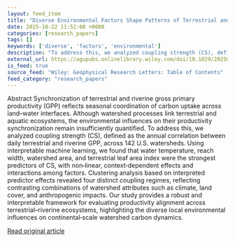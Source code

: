 ```yaml
---
layout: feed_item
title: "Diverse Environmental Factors Shape Patterns of Terrestrial and Riverine Productivity Decoupling"
date: 2025-10-22 11:52:08 +0000
categories: [research_papers]
tags: []
keywords: ['diverse', 'factors', 'environmental']
description: "To address this, we analyzed coupling strength (CS), defined as the annual correlation between daily terrestrial and riverine GPP, across 142 U"
external_url: https://agupubs.onlinelibrary.wiley.com/doi/10.1029/2025GL118748?af=R
is_feed: true
source_feed: "Wiley: Geophysical Research Letters: Table of Contents"
feed_category: "research_papers"
---
```


Abstract Synchronization of terrestrial and riverine gross primary productivity (GPP) reflects seasonal coordination of carbon uptake across land–water interfaces. Although watershed processes link terrestrial and aquatic ecosystems, the environmental influences on their productivity synchronization remain insufficiently quantified. To address this, we analyzed coupling strength (CS), defined as the annual correlation between daily terrestrial and riverine GPP, across 142 U.S. watersheds. Using interpretable machine learning, we found that water temperature, reach width, watershed area, and terrestrial leaf area index were the strongest predictors of CS, with non‐linear, context‐dependent effects and interactions among factors. Clustering analysis based on interpreted predictor effects revealed four distinct coupling regimes, reflecting contrasting combinations of watershed attributes such as climate, land cover, and anthropogenic impacts. Our study provides a robust and interpretable framework for evaluating productivity alignment across terrestrial–riverine ecosystems, highlighting the diverse local environmental influences on continental‐scale watershed carbon dynamics.

[Read original article](https://agupubs.onlinelibrary.wiley.com/doi/10.1029/2025GL118748?af=R)
